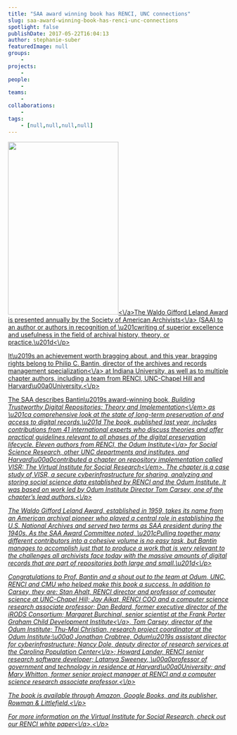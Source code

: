 ```yaml
---
title: "SAA award winning book has RENCI, UNC connections"
slug: saa-award-winning-book-has-renci-unc-connections
spotlight: false
publishDate: 2017-05-22T16:04:13
author: stephanie-suber
featuredImage: null
groups:
    - 
projects:
    - 
people:
    - 
teams: 
    - 
collaborations:
    - 
tags:
    - [null,null,null,null]
---
```

<p><a href="http:\/\/renci.org\/wp-content\/uploads\/2017\/05\/Screen-Shot-2017-05-22-at-4.01.49-PM.png"  rel="lightbox[roadtrip]"><img class="alignleft wp-image-16403 " src="http:\/\/renci.org\/wp-content\/uploads\/2017\/05\/Screen-Shot-2017-05-22-at-4.01.49-PM-192x300.png" alt="" width="251" height="392" srcset="https:\/\/renci.org\/wp-content\/uploads\/2017\/05\/Screen-Shot-2017-05-22-at-4.01.49-PM-192x300.png 192w, https:\/\/renci.org\/wp-content\/uploads\/2017\/05\/Screen-Shot-2017-05-22-at-4.01.49-PM-655x1024.png 655w, https:\/\/renci.org\/wp-content\/uploads\/2017\/05\/Screen-Shot-2017-05-22-at-4.01.49-PM-640x1001.png 640w, https:\/\/renci.org\/wp-content\/uploads\/2017\/05\/Screen-Shot-2017-05-22-at-4.01.49-PM.png 682w" sizes="(max-width: 251px) 100vw, 251px" \/><\/a>The Waldo Gifford Leland Award is presented annually by the <a href="http:\/\/www2.archivists.org\/">Society of American Archivists<\/a> (SAA) to an author or authors in recognition of \u201cwriting of superior excellence and usefulness in the field of archival history, theory, or practice.\u201d<\/p>
<p>It\u2019s an achievement worth bragging about, and this year, bragging rights belong to Philip C. Bantin, director of the <a href="https:\/\/www.soic.indiana.edu\/graduate\/degrees\/information-library-science\/dual-degrees\/archives-management-mls.html">archives and records management specialization<\/a> at Indiana University, as well as to multiple chapter authors, including a team from RENCI, UNC-Chapel Hill and Harvard\u00a0University.<!--more--><\/p>
<p>The SAA describes Bantin\u2019s award-winning book, <em>Building Trustworthy Digital Repositories: Theory and Implementation<\/em> as \u201ca comprehensive look at the state of long-term preservation of and access to digital records.\u201d The book, published last year, includes contributions from 41 international experts who discuss theories and offer practical guidelines relevant to all phases of the digital preservation lifecycle. Eleven authors from RENCI, the <a href="http:\/\/odum.unc.edu\/">Odum Institute<\/a> for Social Science Research, other UNC departments and institutes, and Harvard\u00a0contributed a chapter on repository implementation called <em>VISR: The Virtual Institute for Social Research<\/em>. The chapter is a case study of VISR, a secure cyberinfrastructure for sharing, analyzing and storing social science data established by RENCI and the Odum Institute. It was based on work led by Odum Institute Director Tom Carsey, one of the chapter&#8217;s lead authors.<\/p>
<p>The Waldo Gifford Leland Award, established in 1959, takes its name from an American archival pioneer who played a central role in establishing the U.S. National Archives and served two terms as SAA president during the 1940s. As the SAA Award Committee noted, \u201cPulling together many different contributors into a cohesive volume is no easy task, but Bantin manages to accomplish just that to produce a work that is very relevant to the challenges all archivists face today with the massive amounts of digital records that are part of repositories both large and small.\u201d<\/p>
<p>Congratulations to Prof. Bantin and a shout out to the team at Odum, UNC, RENCI and CMU who helped make this book a success. In addition to Carsey, they are: Stan Ahalt, RENCI director and professor of computer science at UNC-Chapel Hill; Jay Aikat, RENCI COO and a computer science research associate professor; Dan Bedard, former executive director of the iRODS Consortium; Margaret Burchinal, senior scientist at the <a href="http:\/\/fpg.unc.edu\/">Frank Porter Graham Child Development Institute<\/a>, Tom Carsey, director of the Odum Institute; Thu-Mai Christian, research project coordinator at the Odum Institute;\u00a0 Jonathan Crabtree, Odum\u2019s assistant director for cyberinfrastructure; Nancy Dole, deputy director of research services at the <a href="http:\/\/www.cpc.unc.edu\/">Carolina Population Center<\/a>; Howard Lander, RENCI senior research software developer; Latanya Sweeney, \u00a0professor of government and technology in residence at Harvard\u00a0University; and Mary Whitton, former senior project manager at RENCI and a computer science research associate professor.<\/p>
<p>The book is available through Amazon, Google Books, and its publisher, Rowman &amp; Littlefield.<\/p>
<p>For more information on the Virtual Institute for Social Research, check out our RENCI <a href="http:\/\/renci.org\/wp-content\/uploads\/2015\/05\/VISRWhite-Paper-No3_2015_highres.pdf">white paper<\/a>.<\/p>
<!-- AddThis Advanced Settings generic via filter on the_content --><!-- AddThis Share Buttons generic via filter on the_content -->
